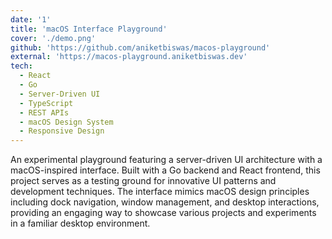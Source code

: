 ```yaml
---
date: '1'
title: 'macOS Interface Playground'
cover: './demo.png'
github: 'https://github.com/aniketbiswas/macos-playground'
external: 'https://macos-playground.aniketbiswas.dev'
tech:
  - React
  - Go
  - Server-Driven UI
  - TypeScript
  - REST APIs
  - macOS Design System
  - Responsive Design
---
```


An experimental playground featuring a server-driven UI architecture with a macOS-inspired interface. Built with a Go backend and React frontend, this project serves as a testing ground for innovative UI patterns and development techniques. The interface mimics macOS design principles including dock navigation, window management, and desktop interactions, providing an engaging way to showcase various projects and experiments in a familiar desktop environment.
